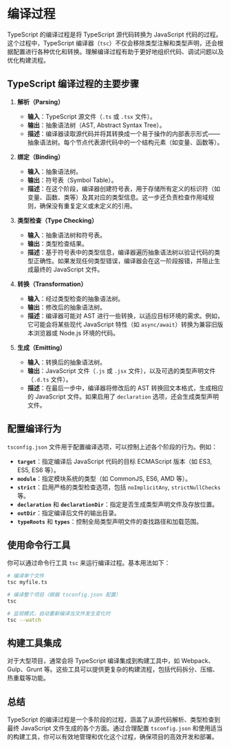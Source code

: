 # 编译过程

TypeScript 的编译过程是将 TypeScript 源代码转换为 JavaScript 代码的过程。这个过程中，TypeScript 编译器（`tsc`）不仅会移除类型注解和类型声明，还会根据配置进行各种优化和转换。理解编译过程有助于更好地组织代码、调试问题以及优化构建流程。

## TypeScript 编译过程的主要步骤

1. **解析（Parsing）**

   - **输入**：TypeScript 源文件（`.ts` 或 `.tsx` 文件）。
   - **输出**：抽象语法树（AST, Abstract Syntax Tree）。
   - **描述**：编译器读取源代码并将其转换成一个易于操作的内部表示形式——抽象语法树。每个节点代表源代码中的一个结构元素（如变量、函数等）。

2. **绑定（Binding）**

   - **输入**：抽象语法树。
   - **输出**：符号表（Symbol Table）。
   - **描述**：在这个阶段，编译器创建符号表，用于存储所有定义的标识符（如变量、函数、类等）及其对应的类型信息。这一步还负责检查作用域规则，确保没有重复定义或未定义的引用。

3. **类型检查（Type Checking）**

   - **输入**：抽象语法树和符号表。
   - **输出**：类型检查结果。
   - **描述**：基于符号表中的类型信息，编译器遍历抽象语法树以验证代码的类型正确性。如果发现任何类型错误，编译器会在这一阶段报错，并阻止生成最终的 JavaScript 文件。

4. **转换（Transformation）**

   - **输入**：经过类型检查的抽象语法树。
   - **输出**：修改后的抽象语法树。
   - **描述**：编译器可能对 AST 进行一些转换，以适应目标环境的需求。例如，它可能会将某些现代 JavaScript 特性（如 `async/await`）转换为兼容旧版本浏览器或 Node.js 环境的代码。

5. **生成（Emitting）**

   - **输入**：转换后的抽象语法树。
   - **输出**：JavaScript 文件（`.js` 或 `.jsx` 文件），以及可选的类型声明文件（`.d.ts` 文件）。
   - **描述**：在最后一步中，编译器将修改后的 AST 转换回文本格式，生成相应的 JavaScript 文件。如果启用了 `declaration` 选项，还会生成类型声明文件。

## 配置编译行为

`tsconfig.json` 文件用于配置编译选项，可以控制上述各个阶段的行为。例如：

- **`target`**：指定编译后 JavaScript 代码的目标 ECMAScript 版本（如 ES3, ES5, ES6 等）。
- **`module`**：指定模块系统的类型（如 CommonJS, ES6, AMD 等）。
- **`strict`**：启用严格的类型检查选项，包括 `noImplicitAny`, `strictNullChecks` 等。
- **`declaration`** 和 **`declarationDir`**：指定是否生成类型声明文件及存放位置。
- **`outDir`**：指定编译后文件的输出目录。
- **`typeRoots`** 和 **`types`**：控制全局类型声明文件的查找路径和加载范围。

## 使用命令行工具

你可以通过命令行工具 `tsc` 来运行编译过程。基本用法如下：

```bash
# 编译单个文件
tsc myfile.ts

# 编译整个项目（根据 tsconfig.json 配置）
tsc

# 监视模式，自动重新编译当文件发生变化时
tsc --watch
```

## 构建工具集成

对于大型项目，通常会将 TypeScript 编译集成到构建工具中，如 Webpack、Gulp、Grunt 等。这些工具可以提供更复杂的构建流程，包括代码拆分、压缩、热重载等功能。

## 总结

TypeScript 的编译过程是一个多阶段的过程，涵盖了从源代码解析、类型检查到最终 JavaScript 文件生成的各个方面。通过合理配置 `tsconfig.json` 和使用适当的构建工具，你可以有效地管理和优化这个过程，确保项目的高效开发和部署。
